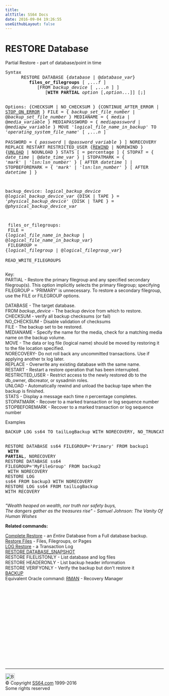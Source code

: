 ```yaml
---
title:
altTitle: SS64 Docs
date: 2016-09-04 19:26:55
useGithubLayout: false
---
```

<!-- #BeginLibraryItem "/Library/head_sql.lbi" --><!-- #EndLibraryItem --><h1>RESTORE Database </h1>
<p>Partial Restore - part of database/point in time</p>
<pre>Syntax
      RESTORE DATABASE {<i>database</i> | @<i>database_var</i>} 
         <b>files_or_filegroups</b> [ ,...<i>f</i> ]
            [FROM <i>backup_device</i> [ ,...<i>n</i> ] ]
               [<b>WITH PARTIAL</b> <i>option</i> [,<i>option</i>...]] [;]

   Options:
      {CHECKSUM | NO_CHECKSUM } 
      {CONTINUE_AFTER_ERROR | <u>STOP_ON_ERROR</u> } 
      FILE = { <i>backup_set_file_number</i> | @<i>backup_set_file_number</i> } 
      MEDIANAME = { <i>media</i> | @<i>media_variable</i> } 
      MEDIAPASSWORD = { <i>mediapassword</i> | @<i>mediapw_variable</i> } 
      MOVE '<i>logical_file_name_in_backup</i>' TO '<i>operating_system_file_name</i>'   [ ,...<i>n</i> ]  
      PASSWORD = { <i>password</i> | @<i>password_variable</i> } ] 
      NORECOVERY
      REPLACE 
      RESTART 
      RESTRICTED_USER 
      {<u>REWIND</u> | NOREWIND } 
      {<u>UNLOAD</u> | NOUNLOAD } 
      STATS [ = percentage ] 
      { STOPAT = { <i>date_time</i> | @<i>date_time_var</i> } 
      | STOPATMARK = { '<i>mark</i>' | '<i>lsn:lsn_number</i>' }  [ AFTER <i>datetime</i> ] 
      | STOPBEFOREMARK = { '<i>mark</i>' | '<i>lsn:lsn_number</i>' }  [ AFTER <i>datetime</i> ] 
      } 

   backup_device:
      <i>logical_backup_device</i>
      @<i>logical_backup_device_var</i>
      {DISK | TAPE } = '<i>physical_backup_device</i>'
      {DISK | TAPE } = @<i>physical_backup_device_var

</i>   files_or_filegroups: <br>      FILE = {<i>logical_file_name_in_backup</i> | @<i>logical_file_name_in_backup_var</i>}<br>      FILEGROUP = {<i>logical_filegroup</i> | @<i>logical_filegroup_var</i>}<br>      READ_WRITE_FILEGROUPS</pre>
<p>  Key:<br>
PARTIAL - Restore the primary filegroup and any specified secondary filegroup(s). This option implicitly selects the primary filegroup; specifying FILEGROUP = 'PRIMARY' is unnecessary. To restore a secondary filegroup,  use the FILE or FILEGROUP options.</p>
<p>DATABASE - The target database.<br>
  FROM <i>backup_device</i> - The backup device from which to restore.<br>
  CHECKSUM - verify all backup checksums (or fail)<br>
  NO_CHECKSUM - Disable  validation of checksums<br>
  FILE  - The backup set to be restored.<br>
  MEDIANAME - Specify the name for the media, check for a matching media name on the backup volume.<br>
  MOVE - The data or log file (logical name) should be moved by restoring it to the file location specified.<br>
  NORECOVERY- Do not roll back any uncommitted transactions. Use if applying  another tx log later.<br>
  REPLACE - Overwrite  any existing database with the same name.<br>
  RESTART - Restart a restore operation that has been interrupted.<br>
  RESTRICTED_USER - Restrict access to the newly restored db to the db_owner, dbcreator, or sysadmin roles.<br>
  UNLOAD - Automatically rewind and unload the backup tape when the backup is finished.<br>
  STATS - Display a message each time <i>n</i> percentage completes.<br>
  STOPATMARK - Recover to a marked transaction or log sequence number<br>
STOPBEFOREMARK - Recover to a marked transaction or log sequence number</p>
<p>Examples</p>
<pre>BACKUP LOG ss64 TO tailLogBackup WITH NORECOVERY, NO_TRUNCATE


RESTORE DATABASE ss64 FILEGROUP='Primary' FROM backup1 <br>   <b>WITH PARTIAL</b>, NORECOVERY
<br>RESTORE DATABASE ss64 FILEGROUP='MyFileGroup' FROM backup2 <br>   WITH NORECOVERY<br>RESTORE LOG ss64 FROM backup3 WITH NORECOVERY<br>RESTORE LOG ss64 FROM tailLogBackup WITH RECOVERY</pre>
<p class="quote"><i>"Wealth heaped on wealth, nor truth nor safety buys,<br>
  The dangers gather as the treasures rise"
- Samuel Johnson: The Vanity Of Human Wishes </i></p>
<p><b>Related commands:</b></p>
<p>   <a href="restore_full.html">Complete Restore</a> - an <i>Entire</i> Database from a Full database backup. <br>
  <a href="restore_files.html">Restore Files</a> - Files, Filegroups, or Pages<a href="restore_logs.html"><br>LOG Restore</a> - a Transaction Log<br>
  <a href="restore_snap.html">RESTORE DATABASE_SNAPSHOT</a>  <br>
  RESTORE FILELISTONLY - List  database and log files<br>
  RESTORE HEADERONLY - List backup header information<br>
  RESTORE VERIFYONLY  - Verify the backup but don't restore it<br>
  <a href="backup.html">BACKUP</a>  <br>
Equivalent Oracle command:  <a href="../ora/rman.html">RMAN</a> - Recovery Manager  </p><!-- #BeginLibraryItem "/Library/foot_sql.lbi" --><p><script async="" src="//pagead2.googlesyndication.com/pagead/js/adsbygoogle.js"></script>
<!-- ss64-sql -->
<ins class="adsbygoogle" style="display:inline-block;width:300px;height:250px" data-ad-client="ca-pub-6140977852749469" data-ad-slot="6953563613"></ins>
<script>
(adsbygoogle = window.adsbygoogle || []).push({});
</script></p>
<hr>
<div id="bl" class="footer"><a href="#"><img src="../images/top.png" width="30" height="22" alt="Back to the Top"></a></div>
<div id="br" class="footer, tagline">© Copyright <a href="http://ss64.com/">SS64.com</a> 1999-2016<br>
Some rights reserved</div><!-- #EndLibraryItem -->

